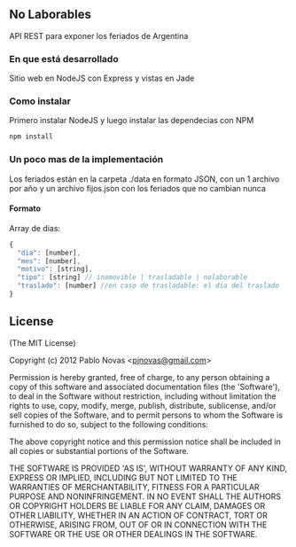 ## No Laborables
API REST para exponer los feriados de Argentina

### En que está desarrollado
Sitio web en NodeJS con Express y vistas en Jade

### Como instalar

Primero instalar NodeJS y luego instalar las dependecias con NPM

```bash
npm install
```

### Un poco mas de la implementación
Los feriados están en la carpeta ./data en formato JSON, con un 1 archivo por año y un archivo fijos.json 
con los feriados que no cambian nunca
#### Formato

Array de dias:

```javascript
{
  "dia": [number],
  "mes": [number],
  "motivo": [string],
  "tipo": [string] // inamovible | trasladable | nolaborable
  "traslado": [number] //en caso de trasladable: el dia del traslado
}
```

## License 

(The MIT License)

Copyright (c) 2012 Pablo Novas &lt;pjnovas@gmail.com&gt;

Permission is hereby granted, free of charge, to any person obtaining
a copy of this software and associated documentation files (the
'Software'), to deal in the Software without restriction, including
without limitation the rights to use, copy, modify, merge, publish,
distribute, sublicense, and/or sell copies of the Software, and to
permit persons to whom the Software is furnished to do so, subject to
the following conditions:

The above copyright notice and this permission notice shall be
included in all copies or substantial portions of the Software.

THE SOFTWARE IS PROVIDED 'AS IS', WITHOUT WARRANTY OF ANY KIND,
EXPRESS OR IMPLIED, INCLUDING BUT NOT LIMITED TO THE WARRANTIES OF
MERCHANTABILITY, FITNESS FOR A PARTICULAR PURPOSE AND NONINFRINGEMENT.
IN NO EVENT SHALL THE AUTHORS OR COPYRIGHT HOLDERS BE LIABLE FOR ANY
CLAIM, DAMAGES OR OTHER LIABILITY, WHETHER IN AN ACTION OF CONTRACT,
TORT OR OTHERWISE, ARISING FROM, OUT OF OR IN CONNECTION WITH THE
SOFTWARE OR THE USE OR OTHER DEALINGS IN THE SOFTWARE.




